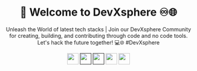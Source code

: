 
<h1 align="center">🚀 Welcome to DevXsphere ♾️🌐</h1>
<p align="center">Unleash the World of latest tech stacks | Join our DevXsphere Community for creating, building, and contributing through code and no code tools. Let's hack the future together! 💻🌐 #DevXsphere</p>
<p align="center">
  <a href="mailto:devxspherecommunity@gmail.com" style="text-decoration:none">
    <img height="30" src="https://img.shields.io/badge/📧 Email-c14438?&style=for-the-badge&logo=gmail&logoColor=white">
  </a>
  <a href="" style="text-decoration:none">
    <img height="30" src="https://img.shields.io/badge/💬 Discord-darkblue.svg?&style=for-the-badge&logo=discord&logoColor=white" />
  </a>
  <a href="" style="text-decoration:none">
    <img height="30" src="https://img.shields.io/badge/🌐 Website-c14438?&style=for-the-badge&logo=internet&logoColor=white">
  </a>
  <a href="https://www.linkedin.com/company/DevXsphere" style="text-decoration:none">
    <img height="30" src="https://img.shields.io/badge/🔗 LinkedIn-blue.svg?&style=for-the-badge&logo=linkedin&logoColor=white" />
  </a>
  <a href="https://github.com/DevXsphere" style="text-decoration:none">
    <img height="30" src="https://img.shields.io/badge/🌐 Github-grey.svg?&style=for-the-badge&logo=Github&logoColor=white" />
  </a>
  <a href="https://www.instagram.com/DevXsphere/" style="text-decoration:none">
 
